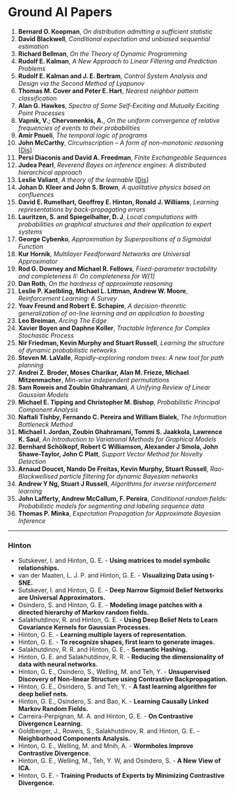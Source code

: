 # Ground AI Papers




1. **Bernard O. Koopman**, *On distribution admitting a sufficient statistic*  
2. **David Blackwell**, *Conditional expectation and unbiased sequential estimation*  
3. **Richard Bellman**, *On the Theory of Dynamic Programming*  
4. **Rudolf E. Kalman**, *A New Approach to Linear Filtering and Prediction Problems*  
5. **Rudolf E. Kalman and J. E. Bertram**, *Control System Analysis and Design via the Second Method of Lyapunov*  
6. **Thomas M. Cover and Peter E. Hart**, *Nearest neighbor pattern classification*  
7. **Alan G. Hawkes**, *Spectra of Some Self-Exciting and Mutually Exciting Point Processes*  
8. **Vapnik, V.; Chervonenkis, A.**, *On the uniform convergence of relative frequencies of events to their probabilities*  
9. **Amir Pnueli**, *The temporal logic of programs*  
10. **John McCarthy**, *Circumscription – A form of non-monotonic reasoning*   [[Dis](https://github.com/room1805/GroundPapers/discussions/2)]
11. **Persi Diaconis and David A. Freedman**, *Finite Exchangeable Sequences*  
12. **Judea Pearl**, *Reverend Bayes on inference engines: A distributed hierarchical approach*  
13. **Leslie Valiant**, *A theory of the learnable*  [[Dis](https://github.com/room1805/ClassicPapers/discussions/4)]
14. **Johan D. Kleer and John S. Brown**, *A qualitative physics based on confluences*  
15. **David E. Rumelhart, Geoffrey E. Hinton, Ronald J. Williams**, *Learning representations by back-propagating errors*  
16. **Lauritzen, S. and Spiegelhalter, D. J**, *Local computations with probabilities on graphical structures and their application to expert systems*  
17. **George Cybenko**, *Approximation by Superpositions of a Sigmoidal Function*  
18. **Kur Hornik**, *Multilayer Feedforward Networks are Universal Approximator*  
19. **Rod G. Downey and Michael R. Fellows**, *Fixed-parameter tractability and completeness II: On completeness for W[1]*  
20. **Dan Roth**, *On the hardness of approximate reasoning*  
21. **Leslie P. Kaelbling, Michael L. Littman, Andrew W. Moore**, *Reinforcement Learning: A Survey*  
22. **Yoav Freund and Robert E. Schapire**, *A decision-theoretic generalization of on-line learning and an application to boosting*  
23. **Leo Breiman**, *Arcing The Edge*  
24. **Xavier Boyen and Daphne Koller**, *Tractable Inference for Complex Stochastic Process*  
25. **Nir Friedman, Kevin Murphy and Stuart Russell**, *Learning the structure of dynamic probabilistic networks*  
26. **Steven M. LaValle**, *Rapidly-exploring random trees: A new tool for path planning*  
27. **Andrei Z. Broder, Moses Charikar, Alan M. Frieze, Michael Mitzenmacher**, *Min-wise independent permutations*  
28. **Sam Roweis and Zoubin Ghahramani**, *A Unifying Review of Linear Gaussian Models*  
29. **Michael E. Tipping and Christopher M. Bishop**, *Probabilistic Principal Component Analysis*  
30. **Naftali Tishby, Fernando C. Pereira and William Bialek**, *The Information Bottleneck Method*  
31. **Michael I. Jordan, Zoubin Ghahramani, Tommi S. Jaakkola, Lawrence K. Saul**, *An Introduction to Variational Methods for Graphical Models*  
32. **Bernhard Schölkopf, Robert C Williamson, Alexander J Smola, John Shawe-Taylor, John C Platt**, *Support Vector Method for Novelty Detection*  
33. **Arnaud Doucet, Nando De Freitas, Kevin Murphy, Stuart Russell**, *Rao-Blackwellised particle filtering for dynamic Bayesian networks*  
34. **Andrew Y Ng, Stuart J Russell**, *Algorithms for inverse reinforcement learning*  
35. **John Lafferty, Andrew McCallum, F. Pereira**, *Conditional random fields: Probabilistic models for segmenting and labeling sequence data*  
36. **Thomas P. Minka**, *Expectation Propagation for Approximate Bayesian Inference*


--- 

### Hinton 

- Sutskever, I. and Hinton, G. E. - **Using matrices to model symbolic relationships.**
- van der Maaten, L. J. P. and Hinton, G. E. - **Visualizing Data using t-SNE.**
- Sutskever, I. and Hinton, G. E. - **Deep Narrow Sigmoid Belief Networks are Universal Approximators.**
- Osindero, S. and Hinton, G. E. - **Modeling image patches with a directed hierarchy of Markov random fields.**
- Salakhutdinov, R. and Hinton, G. E. - **Using Deep Belief Nets to Learn Covariance Kernels for Gaussian Processes.**
- Hinton, G. E. - **Learning multiple layers of representation.**
- Hinton, G. E. - **To recognize shapes, first learn to generate images.**
- Salakhutdinov, R. R. and Hinton, G. E. - **Semantic Hashing.**
- Hinton, G. E. and Salakhutdinov, R. R. - **Reducing the dimensionality of data with neural networks.**
- Hinton, G. E., Osindero, S., Welling, M. and Teh, Y. - **Unsupervised Discovery of Non-linear Structure using Contrastive Backpropagation.**
- Hinton, G. E., Osindero, S. and Teh, Y. - **A fast learning algorithm for deep belief nets.**
- Hinton, G. E., Osindero, S. and Bao, K. - **Learning Causally Linked Markov Random Fields.**
- Carreira-Perpignan, M. A. and Hinton, G. E. - **On Contrastive Divergence Learning.**
- Goldberger, J., Roweis, S., Salakhutdinov, R. and Hinton, G. E. - **Neighborhood Components Analysis.**
- Hinton, G. E., Welling, M. and Mnih, A. - **Wormholes Improve Contrastive Divergence.**
- Hinton, G. E., Welling, M., Teh, Y. W, and Osindero, S. - **A New View of ICA.**
- Hinton, G. E. - **Training Products of Experts by Minimizing Contrastive Divergence.**

